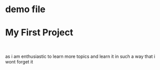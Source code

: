 # demo file
<h1>My First Project</h1>
<br>
<p>as i am enthusiastic to learn more topics and learn it in such a way that i wont forget it</p>
